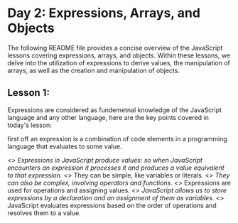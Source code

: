 # Day 2: Expressions, Arrays, and Objects
The following README file provides a concise overview of the JavaScript lessons covering expressions, arrays, and objects. 
Within these lessons, we delve into the utilization of expressions to derive values, the manipulation of arrays, as well as the creation and manipulation of objects.


## Lesson 1: <Expressions>

Expressions are considered as fundemetnal knowledge of the JavaScript language and any other language, here are the key points covered in today's lesson:

first off an expression is a combination of code elements in a programming language that evaluates to some value.

<*> Expressions in JavaScript produce values: so when JavaScript encounters an expression it processes it and produces a value equivalent to that expression.
<*> They can be simple, like variables or literals.
<*> They can also be complex, involving operators and functions.
<*> Expressions are used for operations and assigning values.
<*> JavaScript allows us to store expressions by a declaration and an assignment of them as variables.
<*> JavaScript evaluates expressions based on the order of operations and resolves them to a value.
